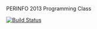 PERINFO 2013 Programming Class

[![Build Status](https://travis-ci.org/perpusinfo/training.svg?branch=gh-pages)](https://travis-ci.org/perpusinfo/training)
